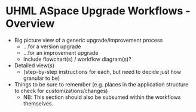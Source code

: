 # UHML ASpace Upgrade Workflows - Overview

- Big picture view of a generic upgrade/improvement process
  - ...for a version upgrade
  - ...for an improvement upgrade
  - Include flowchart(s) / workflow diagram(s)?
- Detailed view(s)
  - (step-by-step instructions for each, but need to decide just how granular to be)
- Things to be sure to remember (e.g. places in the application structure to check for customizations/changes)
  - NB: This section should also be subsumed within the workflows themselves.
